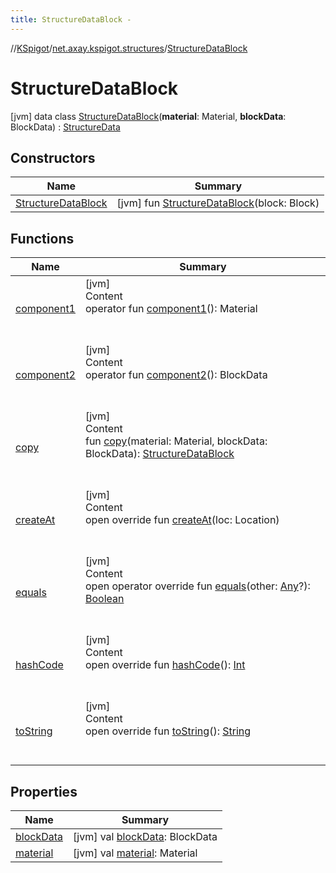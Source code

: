 ```yaml
---
title: StructureDataBlock -
---
```

//[KSpigot](../../index.md)/[net.axay.kspigot.structures](../index.md)/[StructureDataBlock](index.md)



# StructureDataBlock  
 [jvm] data class [StructureDataBlock](index.md)(**material**: Material, **blockData**: BlockData) : [StructureData](../-structure-data/index.md)   


## Constructors  
  
|  Name|  Summary| 
|---|---|
| [StructureDataBlock](-structure-data-block.md)|  [jvm] fun [StructureDataBlock](-structure-data-block.md)(block: Block)   <br>


## Functions  
  
|  Name|  Summary| 
|---|---|
| [component1](component1.md)| [jvm]  <br>Content  <br>operator fun [component1](component1.md)(): Material  <br><br><br>
| [component2](component2.md)| [jvm]  <br>Content  <br>operator fun [component2](component2.md)(): BlockData  <br><br><br>
| [copy](copy.md)| [jvm]  <br>Content  <br>fun [copy](copy.md)(material: Material, blockData: BlockData): [StructureDataBlock](index.md)  <br><br><br>
| [createAt](create-at.md)| [jvm]  <br>Content  <br>open override fun [createAt](create-at.md)(loc: Location)  <br><br><br>
| [equals](../../net.axay.kspigot.utils/-registerable-command/index.md#kotlin/Any/equals/#kotlin.Any?/PointingToDeclaration/)| [jvm]  <br>Content  <br>open operator override fun [equals](../../net.axay.kspigot.utils/-registerable-command/index.md#kotlin/Any/equals/#kotlin.Any?/PointingToDeclaration/)(other: [Any](https://kotlinlang.org/api/latest/jvm/stdlib/kotlin/-any/index.html)?): [Boolean](https://kotlinlang.org/api/latest/jvm/stdlib/kotlin/-boolean/index.html)  <br><br><br>
| [hashCode](../../net.axay.kspigot.utils/-registerable-command/index.md#kotlin/Any/hashCode/#/PointingToDeclaration/)| [jvm]  <br>Content  <br>open override fun [hashCode](../../net.axay.kspigot.utils/-registerable-command/index.md#kotlin/Any/hashCode/#/PointingToDeclaration/)(): [Int](https://kotlinlang.org/api/latest/jvm/stdlib/kotlin/-int/index.html)  <br><br><br>
| [toString](../../net.axay.kspigot.utils/-registerable-command/index.md#kotlin/Any/toString/#/PointingToDeclaration/)| [jvm]  <br>Content  <br>open override fun [toString](../../net.axay.kspigot.utils/-registerable-command/index.md#kotlin/Any/toString/#/PointingToDeclaration/)(): [String](https://kotlinlang.org/api/latest/jvm/stdlib/kotlin/-string/index.html)  <br><br><br>


## Properties  
  
|  Name|  Summary| 
|---|---|
| [blockData](index.md#net.axay.kspigot.structures/StructureDataBlock/blockData/#/PointingToDeclaration/)|  [jvm] val [blockData](index.md#net.axay.kspigot.structures/StructureDataBlock/blockData/#/PointingToDeclaration/): BlockData   <br>
| [material](index.md#net.axay.kspigot.structures/StructureDataBlock/material/#/PointingToDeclaration/)|  [jvm] val [material](index.md#net.axay.kspigot.structures/StructureDataBlock/material/#/PointingToDeclaration/): Material   <br>

